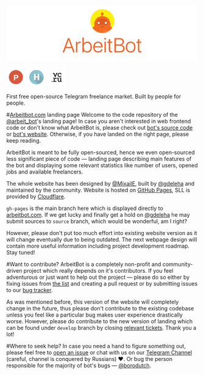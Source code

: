 [![ArbeitBot](/img/header.png?raw=true)](https://arbeitbot.com/)

[![Product Hunt](/img/ph.png?raw=true)](https://www.producthunt.com/tech/arbeitbot)
[![Habrahabr](/img/habr.png?raw=true)](https://habrahabr.ru/post/310434/)
[![vc.ru](/img/vc.png?raw=true)](https://vc.ru/p/arbeitbot)

First free open-source Telegram freelance market. Built by people for people.

#[Arbeitbot.com](https://arbeitbot.com) landing page
Welcome to the code repository of the [@arbeit_bot](https://telegram.me/arbeit_bot)'s landing page! In case you aren't interested in web frontend code or don't know what ArbeitBot is, please check out [bot's source code](https://github.com/ArbeitBot/ArbeitBot) or [bot's website](https://arbeitbot.com). Otherwise, if you have landed on the right page, please keep reading.

ArbeitBot is meant to be fully open-sourced, hence we even open-sourced less significant piece of code — landing page describing main features of the bot and displaying some relevant statistics like number of users, opened jobs and available freelancers.

The whole website has been designed by [@MixailE](https://github.com/MixailE), built by [@gdeleha](https://github.com/gdeleha) and maintained by the community. Website is hosted on [GitHub Pages](https://pages.github.com/), SLL is provided by [Cloudflare](https://cloudflare.com).

`gh-pages` is the main branch here which is displayed directly to [arbeitbot.com](https://arbeitbot.com). If we get lucky and finally get a hold on [@gdeleha](https://github.com/gdeleha) he may submit sources to `source` branch, which would be wonderful, am I right?

However, please don't put too much effort into existing website version as it will change eventually due to being outdated. The next webpage design will contain more useful information including project development roadmap. Stay tuned!

#Want to contribute?
ArbeitBot is a completely non-profit and community-driven project which really depends on it's contributors. If you feel adventurous or just want to help out the project — please do so either by fixing issues from [the list](https://github.com/ArbeitBot/ArbeitBot-landing/issues) and creating a pull request or by submitting issues to our [bug tracker](https://github.com/ArbeitBot/ArbeitBot-landing/issues).

As was mentioned before, this version of the website will completely change in the future, thus please don't contribute to the existing codebase unless you feel like a particular bug makes user experience drastically worse. However, please do contribute to the new version of landing which can be found under `develop` branch by closing [relevant tickets](https://github.com/ArbeitBot/ArbeitBot-landing/issues). Thank you a lot!

#Where to seek help?
In case you need a hand to figure something out, please feel free to [open an issue](https://github.com/ArbeitBot/ArbeitBot-landing/issues) or chat with us on our [Telegram Channel](https://telegram.me/borodutcher) (careful, channel is conquered by Russians) ❤️. Or bug the person responsible for the majority of bot's bugs — [@borodutch](@borodutch).
